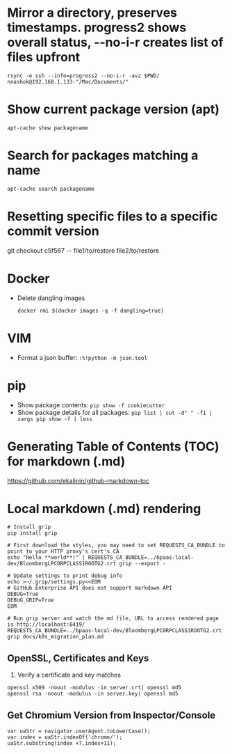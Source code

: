 # Mirror a directory, preserves timestamps. progress2 shows overall status, --no-i-r creates list of files upfront
```
rsync -e ssh --info=progress2 --no-i-r -avz $PWD/ nnashok@192.168.1.133:"/Mac/Documents/"
```

# Show current package version (apt)
```
apt-cache show packagename
```

# Search for packages matching a name
```
apt-cache search packagename
```

# Resetting specific files to a specific commit version
git checkout c5f567 -- file1/to/restore file2/to/restore

# Docker
* Delete dangling images
    ```
    docker rmi $(docker images -q -f dangling=true)
    ```

# VIM
* Format a json buffer: `:%!python -m json.tool`

# pip
* Show package contents: `pip show -f cookiecutter`
* Show package details for all packages: `pip list | cut -d" " -f1 | xargs pip show -f | less`

# Generating Table of Contents (TOC) for markdown (.md)
https://github.com/ekalinin/github-markdown-toc

# Local markdown (.md) rendering
```
# Install grip
pip install grip

# First download the styles, you may need to set REQUESTS_CA_BUNDLE to point to your HTTP proxy's cert's CA
echo "Hello **world**!" | REQUESTS_CA_BUNDLE=../bpaas-local-dev/BloombergLPCORPCLASS1ROOTG2.crt grip --export -

# Update settings to print debug info
echo >~/.grip/settings.py<<EOM
# GitHub Enterprise API does not support markdown API
DEBUG=True
DEBUG_GRIP=True
EOM

# Run grip server and watch the md file, URL to access rendered page is http://localhost:6419/
REQUESTS_CA_BUNDLE=../bpaas-local-dev/BloombergLPCORPCLASS1ROOTG2.crt grip docs/k8s_migration_plan.md
```


## OpenSSL, Certificates and Keys
1. Verify a certificate and key matches

```
openssl x509 -noout -modulus -in server.crt| openssl md5
openssl rsa -noout -modulus -in server.key| openssl md5
```

## Get Chromium Version from Inspector/Console
```
var uaStr = navigator.userAgent.toLowerCase();
var index = uaStr.indexOf('chrome/');
uaStr.substring(index +7,index+11);
```
